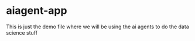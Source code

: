 # aiagent-app
This is just the demo file where we will be using the ai agents to do the data science stuff
